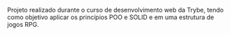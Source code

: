 <!-- Trybers and Dragons-->

Projeto realizado durante o curso de desenvolvimento web da Trybe, tendo como objetivo aplicar os princípios POO e SOLID e em uma estrutura de jogos RPG.

